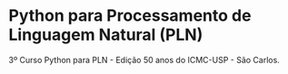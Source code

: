# Python para Processamento de Linguagem Natural (PLN)

3º Curso Python para PLN - Edição 50 anos do ICMC-USP - São Carlos.
